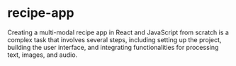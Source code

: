 # recipe-app
Creating a multi-modal recipe app in React and JavaScript from scratch is a complex task that involves several steps, including setting up the project, building the user interface, and integrating functionalities for processing text, images, and audio.
